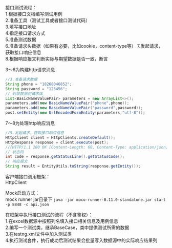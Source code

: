 接口测试流程：  
1.根据接口文档编写测试用例  
2.准备工具（测试工具或者接口测试代码）  
3.填写接口地址  
4.指定接口请求方式  
5.准备测试数据  
6.准备请求头数据（如果有必要，比如cookie，content-type等）
7.发起请求，获取接口响应信息  
8.根据响应报文判断实际与期望数据是否一致，断言

3～6为构建http请求消息
```java
//3.准备请求数据
String phone = "18268046852";
String password = "123456";
// 封装数据到请求体
List<BasicNameValuePair> parameters = new ArrayList<>();
parameters.add(new BasicNameValuePair("phone",phone));
parameters.add(new BasicNameValuePair("password",password));
post.setEntity(new UrlEncodedFormEntity(parameters,"utf-8"));
```
7～8为处理http响应消息
```java
//5.发起请求，获取接口响应信息
HttpClient client = HttpClients.createDefault();
HttpResponse response = client.execute(post);
//{HTTP/1.1 200 OK [Content-Length: 60, Content-Type: application/json; charset=utf-8] ResponseEntityProxy{[Content-Type: application/json; charset=utf-8,Content-Length: 60,Chunked: false]}}
// 状态码
int code = response.getStatusLine().getStatusCode();
// 响应报文
String result = EntityUtils.toString(response.getEntity());
```

客户端接口调用框架：  
HttpClient

Mock启动方式：  
mock runner jar目录下
```java -jar moco-runner-0.11.0-standalone.jar start -p 8848 -c api.json```

在框架中执行接口测试的流程（不含鉴权）：  
1.在excel数据源中按照列名填入接口相关信息及用例信息  
2.编写一个测试类，继承BaseCase，类中提供测试所需的数据  
3.在testng.xml文件中加入测试类  
4.执行测试套件，执行成功后测试结果会批量写入数据源中的实际响应结果列  
